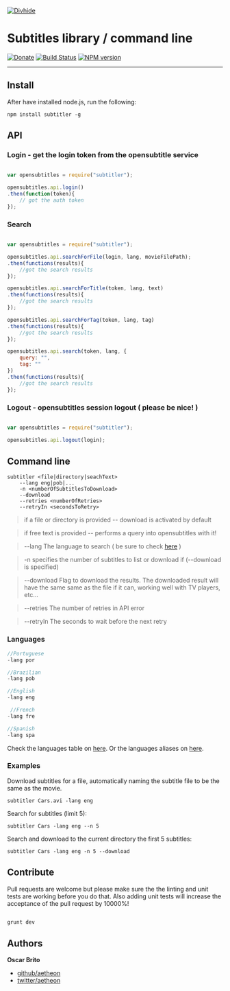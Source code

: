 
[![Divhide](http://blog.divhide.com/assets/images/divhide_192px.png)](http://divhide.com/)

# Subtitles library / command line

 [![Donate](https://www.paypalobjects.com/en_US/i/btn/btn_donate_LG.gif)](https://www.paypal.com/cgi-bin/webscr?cmd=_donations&business=NYVPSL7GBYD6A&lc=US&item_name=Oscar%20Brito&currency_code=EUR&bn=PP%2dDonationsBF%3abtn_donateCC_LG%2egif%3aNonHosted)
[![Build Status](https://travis-ci.org/divhide/node-subtitler.png?branch=master)](https://travis-ci.org/divhide/node-subtitler/)
[![NPM version](https://badge.fury.io/js/subtitler.svg)](http://badge.fury.io/js/subtitler)

---

## Install

After have installed node.js, run the following:

```shell
npm install subtitler -g
```

## API

### Login - get the login token from the opensubtitle service

```js

var opensubtitles = require("subtitler");

opensubtitles.api.login()
.then(function(token){
	// got the auth token
});
```

### Search

```js

var opensubtitles = require("subtitler");

opensubtitles.api.searchForFile(login, lang, movieFilePath);
.then(functions(results){
	//got the search results
});

opensubtitles.api.searchForTitle(token, lang, text)
.then(functions(results){
	//got the search results
});

opensubtitles.api.searchForTag(token, lang, tag)
.then(functions(results){
	//got the search results
});

opensubtitles.api.search(token, lang, {
	query: "",
	tag: ""
})
.then(functions(results){
	//got the search results
});

```

### Logout - opensubtitles session logout ( please be nice! )

```js

var opensubtitles = require("subtitler");

opensubtitles.api.logout(login);

```

## Command line

```shell
subtitler <file|directory|seachText>
	--lang eng|pob|...
	-n <numberOfSubtitlesToDownload>
	--download
	--retries <numberOfRetries>
	--retryIn <secondsToRetry>
```
> if a file or directory is provided -- download is activated by default

> if free text  is provided -- performs a query into opensubtitles with it!

> --lang The language to search ( be sure to check <a href="https://github.com/divhide/node-subtitler/blob/master/langs.dump.txt">here</a> )

> -n specifies the number of subtitles to list or download if (--download is specified)

> --download Flag to download the results. The downloaded result will have the same same as the file if it can, working well with TV players, etc...

> --retries The number of retries in API error

> --retryIn The seconds to wait before the next retry


### Languages

```js
//Portuguese
-lang por

//Brazilian
-lang pob

//English
-lang eng

 //French
-lang fre

//Spanish
-lang spa
```

Check the languages table on <a href="https://github.com/divhide/node-subtitler/blob/master/langs.dump.txt">here</a>.
Or the languages aliases on <a href="https://github.com/divhide/node-subtitler/blob/master/lib/LanguagesAliases.js">here</a>.



### Examples

Download subtitles for a file, automatically naming the subtitle file to be the
same as the movie.

```shell
subtitler Cars.avi -lang eng
```

Search for subtitles (limit 5):

```shell
subtitler Cars -lang eng --n 5
```

Search and download to the current directory the first 5 subtitles:

```shell
subtitler Cars -lang eng -n 5 --download
```

## Contribute

Pull requests are welcome but please make sure the the linting and unit tests are working before you
do that. Also adding unit tests will increase the acceptance of the pull request by 10000%!

``` bash

grunt dev

```


## Authors

**Oscar Brito**

+ [github/aetheon](https://github.com/aetheon)
+ [twitter/aetheon](http://twitter.com/aetheon)
